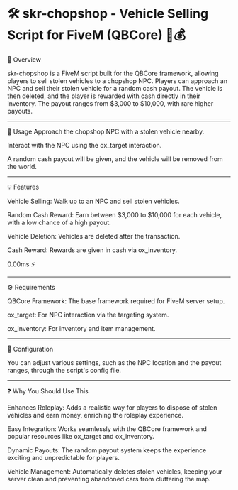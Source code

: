 <h1>🛠️ skr-chopshop - Vehicle Selling Script for FiveM (QBCore) 🚗💰</h1>

📜 Overview

skr-chopshop is a FiveM script built for the QBCore framework, allowing players to sell stolen vehicles to a chopshop NPC. Players can approach an NPC and sell their stolen vehicle for a random cash payout. The vehicle is then deleted, and the player is rewarded with cash directly in their inventory. The payout ranges from $3,000 to $10,000, with rare higher payouts.

----------------------------------------------------------------------------------

📱 Usage
Approach the chopshop NPC with a stolen vehicle nearby.

Interact with the NPC using the ox_target interaction.

A random cash payout will be given, and the vehicle will be removed from the world.

---------------------------------------------------------------------------------

💡 Features

Vehicle Selling: Walk up to an NPC and sell stolen vehicles.

Random Cash Reward: Earn between $3,000 to $10,000 for each vehicle, with a low chance of a high payout.

Vehicle Deletion: Vehicles are deleted after the transaction.

Cash Reward: Rewards are given in cash via ox_inventory.

0.00ms ⚡

----------------------------------------------------------------------------------

⚙️ Requirements

QBCore Framework: The base framework required for FiveM server setup.

ox_target: For NPC interaction via the targeting system.

ox_inventory: For inventory and item management.

----------------------------------------------------------------------------------

🔧 Configuration

You can adjust various settings, such as the NPC location and the payout ranges, through the script's config file.


--------------------------------------------------------------------------------

❓ Why You Should Use This

Enhances Roleplay: Adds a realistic way for players to dispose of stolen vehicles and earn money, enriching the roleplay experience.

Easy Integration: Works seamlessly with the QBCore framework and popular resources like ox_target and ox_inventory.

Dynamic Payouts: The random payout system keeps the experience exciting and unpredictable for players.

Vehicle Management: Automatically deletes stolen vehicles, keeping your server clean and preventing abandoned cars from cluttering the map.
